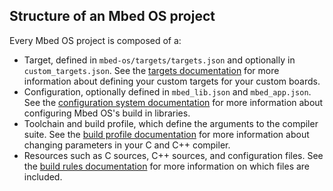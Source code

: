 ## Structure of an Mbed OS project

Every Mbed OS project is composed of a:

 * Target, defined in `mbed-os/targets/targets.json` and optionally in `custom_targets.json`. See the [targets documentation](../tools/mbed-targets.html) for more information about defining your custom targets for your custom boards.
 * Configuration, optionally defined in `mbed_lib.json` and `mbed_app.json`. See the [configuration system documentation](../reference/configuration/configuration.html) for more information about configuring Mbed OS's build in libraries.
 * Toolchain and build profile, which define the arguments to the compiler suite. See the [build profile documentation](../tools/CLI/build-profiles.html) for more information about changing parameters in your C and C++ compiler.
 * Resources such as C sources, C++ sources, and configuration files. See the [build rules documentation](../tools/mbed-os-build-rules.html) for more information on which files are included.
